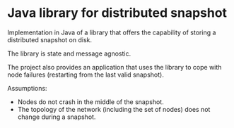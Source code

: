 # Java library for distributed snapshot

Implementation in Java of a library that offers the capability of storing a distributed snapshot on disk.


The library is state and message agnostic.


The project also provides an application that uses the library to cope with node failures (restarting from the last valid snapshot).

Assumptions:
  * Nodes do not crash in the middle of the snapshot.
  * The topology of the network (including the set of nodes) does not change during a snapshot.
